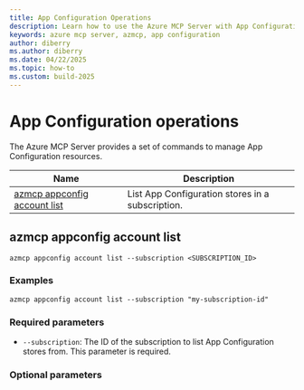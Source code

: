 ```yaml
---
title: App Configuration Operations 
description: Learn how to use the Azure MCP Server with App Configuration.
keywords: azure mcp server, azmcp, app configuration
author: diberry
ms.author: diberry
ms.date: 04/22/2025
ms.topic: how-to
ms.custom: build-2025
---
```


# App Configuration operations

The Azure MCP Server provides a set of commands to manage App Configuration resources. 

| Name            | Description               |
|-----------------|--------------------------|
| [azmcp appconfig account list](#azmcp-appconfig-account-list) | List App Configuration stores in a subscription.|

## azmcp appconfig account list

```azuremcp
azmcp appconfig account list --subscription <SUBSCRIPTION_ID>
```

### Examples

```azuremcp
azmcp appconfig account list --subscription "my-subscription-id"
```

### Required parameters

- `--subscription`: The ID of the subscription to list App Configuration stores from. This parameter is required.
 
### Optional parameters

